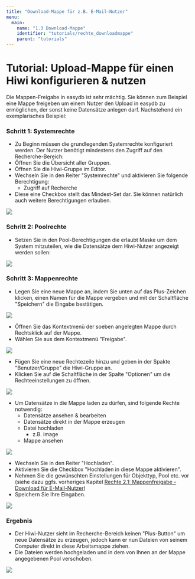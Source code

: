 ```yaml
---
title: "Download-Mappe für z.B. E-Mail-Nutzer"
menu:
  main:
    name: "1.3 Download-Mappe"
    identifier: "tutorials/rechte_downloadmappe"
    parent: "tutorials"
---
```

# Tutorial:  Upload-Mappe für einen Hiwi konfigurieren & nutzen

Die Mappen-Freigabe in easydb ist sehr mächtig. Sie können zum Beispiel eine Mappe freigeben um einem Nutzer den Upload in easydb zu ermöglichen, der sonst keine Datensätze anlegen darf. Nachstehend ein exemplarisches Beispiel:



### Schritt 1: Systemrechte

- Zu Beginn müssen die grundlegenden Systemrechte konfiguriert werden. Der Nutzer benötigt mindestens den Zugriff auf den Recherche-Bereich:
- Öffnen Sie die Übersicht aller Gruppen.
- Öffnen Sie die Hiwi-Gruppe im Editor.
- Wechseln Sie in den Reiter "Systemrechte" und aktivieren Sie folgende Berechtigung:
  - Zugriff auf Recherche
- Diese eine Checkbox stellt das Mindest-Set dar. Sie können natürlich auch weitere Berechtigungen erlauben.

![](hiwimappe1.jpg)



### Schritt 2: Poolrechte

- Setzen Sie in den Pool-Berechtigungen die erlaubt Maske um dem System mitzuteilen, wie die Datensätze dem Hiwi-Nutzer angezeigt werden sollen:

![](hiwimappe1b.jpg)



### Schritt 3: Mappenrechte

- Legen Sie eine neue Mappe an, indem Sie unten auf das Plus-Zeichen klicken, einen Namen für die Mappe vergeben und mit der Schaltfläche "Speichern" die Eingabe bestätigen.

![](hiwimappe2.jpg)



- Öffnen Sie das Kontextmenü der soeben angelegten Mappe durch Rechtsklick auf der Mappe.
- Wählen Sie aus dem Kontextmenü "Freigabe".

![](hiwimappe3.jpg)



- Fügen Sie eine neue Rechtezeile hinzu und geben in der Spakte "Benutzer/Gruppe" die Hiwi-Gruppe an.
- Klicken Sie auf die Schaltfläche in der Spalte "Optionen" um die Rechteeinstellungen zu öffnen.

![](hiwimappe4.jpg)



- Um Datensätze in die Mappe laden zu dürfen, sind folgende Rechte notwendig:
  - Datensätze ansehen & bearbeiten
  - Datensätze direkt in der Mappe erzeugen
  - Datei hochladen
    - z.B. image
  - Mappe ansehen

![](hiwimappe5.jpg)



- Wechseln Sie in den Reiter "Hochladen".
- Aktivieren Sie die Checkbox "Hochladen in diese Mappe aktivieren".
- Nehmen Sie die gewünschten Einstellungen für Objekttyp, Pool etc. vor (siehe dazu ggfs. vorheriges Kapitel [Rechte 2.1: Mappenfreigabe - Download für E-Mail-Nutzer](rechte_downloadmappe))
- Speichern Sie Ihre Eingaben.

![](hiwimappe6.jpg)



### Ergebnis

- Der Hiwi-Nutzer sieht im Recherche-Bereich keinen "Plus-Button" um neue Datensätze zu erzeugen, jedoch kann er nun Dateien von seinem Computer direkt in diese Arbeitsmappe ziehen.
- Die Dateien werden hochgeladen und in dem von Ihnen an der Mappe angegebenen Pool verschoben.

![](hiwimappe7.jpg)